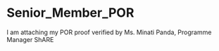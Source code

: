 # Senior_Member_POR
I am attaching my POR proof verified by Ms. Minati Panda, Programme Manager ShARE
